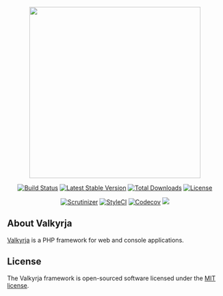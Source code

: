 <p align="center"><a href="https://valkyrja.io" target="_blank">
    <img src="https://i.imgur.com/bnZA2RT.png" width="400">
</a></p>
<p align="center">
    <a href="https://github.com/valkyrjaio/valkyrja/actions/workflows/php.yml"><img src="https://github.com/valkyrjaio/valkyrja/actions/workflows/php.yml/badge.svg" alt="Build Status"></a>
    <a href="https://packagist.org/packages/valkyrja/valkyrja"><img src="https://poser.pugx.org/valkyrja/valkyrja/v/stable.svg" alt="Latest Stable Version"></a>
    <a href="https://packagist.org/packages/valkyrja/valkyrja"><img src="https://poser.pugx.org/valkyrja/valkyrja/d/total.svg" alt="Total Downloads"></a>
    <a href="https://packagist.org/packages/valkyrja/valkyrja"><img src="https://poser.pugx.org/valkyrja/valkyrja/license.svg" alt="License"></a>
</p>
<p align="center">
    <!-- <a href="https://packagist.org/packages/valkyrja/valkyrja"><img src="https://poser.pugx.org/valkyrja/valkyrja/v/unstable" alt="Unstable Version"></a> -->
    <a href="https://scrutinizer-ci.com/g/valkyrjaio/valkyrja/"><img src="https://scrutinizer-ci.com/g/valkyrjaio/valkyrja/badges/quality-score.png?b=master" alt="Scrutinizer"></a>
    <a href="https://styleci.io/repos/304247237"><img src="https://styleci.io/repos/304247237/shield?branch=master&style=flat" alt="StyleCI"></a>
    <!-- <a href="https://coveralls.io/github/valkyrjaio/valkyrja?branch=master"><img src="https://coveralls.io/repos/github/valkyrjaio/valkyrja/badge.svg?branch=master" alt="Coverage Status" /></a> -->
    <a href="https://codecov.io/gh/valkyrjaio/valkyrja"><img src="https://codecov.io/gh/valkyrjaio/valkyrja/branch/master/graph/badge.svg" alt="Codecov" /></a>
    <a href="https://codeclimate.com/github/valkyrjaio/application/maintainability"><img src="https://api.codeclimate.com/v1/badges/064a68073fd300f90f7e/maintainability" /></a>
</p>

About Valkyrja
------------

[Valkyrja][Valkyrja] is a PHP framework for web and console applications.

License
---------------

The Valkyrja framework is open-sourced software licensed under the [MIT license][MIT license].

[Valkyrja]: https://valkyrja.io

[2]: https://valkyrja.io

[3]: https://valkyrja.io

[4]: https://valkyrja.io

[5]: https://valkyrja.io

[6]: https://valkyrja.io

[7]: https://valkyrja.io

[8]: https://valkyrja.io

[9]: https://valkyrja.io

[10]: https://valkyrja.io

[11]: https://valkyrja.io

[12]: https://valkyrja.io

[13]: https://valkyrja.io

[14]: https://valkyrja.io

[15]: https://valkyrja.io

[16]: https://valkyrja.io

[MIT license]: https://opensource.org/licenses/MIT

[Valkyrja App repository]: https://github.com/valkyrjaio/application
